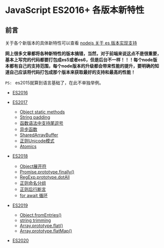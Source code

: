 # JavaScript ES2016+ 各版本新特性

## 前言

关于各个新版本的具体新特性可以查看 [nodejs 关于 es 版本实现支持](https://node.green/)

**网上很多文章都将各种新特性的版本搞错，当然，对于前端来说这点不是很重要，基本上写完的代码都要打包成es5或者es6，但是后台不一样！！！每个node版本都有自己的支持范围，每个node版本的升级都会带来性能的提升，要明确的知道自己应该将代码打包成那个版本来获取最好的支持和最高的性能！**

`PS: ` es2015就算到语言基础了，在此不单独举例。

* [ES2016](ES2016/README.md)

* [ES2017](ES2017/README.md)
  + [Object static methods](ES2017/Object_Static_Methods.md)
  + [String padding](ES2017/String_Padding.md)
  + [函数语法中支持尾逗号](ES2017/Trailing_commas.md)
  + [异步函数](ES2017/异步函数.md)
  + [SharedArrayBuffer](ES2017/异步函数.md)
  + [正则Unicode模式](ES2017/正则Unicode模式.md)
  + [Atomics](ES2017/Atomics/README.md)

* [ES2018](ES2018/README.md)
  + [Object展开符](ES2018/Object展开符.md)
  + [Promise.prototype.finally()](ES2018/Promise.prototype.finally.md)
  + [RegExp.prototype.dotAll](ES2018/RegExp.prototype.dotAll.md)
  + [正则命名分组](ES2018/正则命名分组.md)
  + [正则后行断言](ES2018/正则后行断言.md)
  + [for await 循环](ES2018/for-await-loop.md)

* [ES2019](ES2019/README.md)
  + [Object.fromEntries()](ES2019/Object.fromEntries.md)
  + [string trimming](ES2019/StringTrimming.md)
  + [Array.prototype.flat()](ES2019/Array.prototype.flat.md)
  + [Array.prototype.flatMap()](ES2019/Array.prototype.flatMap.md)

* [ES2020](ES2020/README.md)
